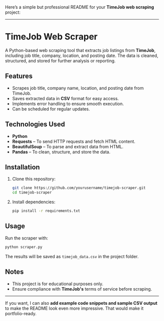 Here’s a simple but professional README for your **TimeJob web scraping** project:

---

# TimeJob Web Scraper

A Python-based web scraping tool that extracts job listings from **TimeJob**, including job title, company, location, and posting date. The data is cleaned, structured, and stored for further analysis or reporting.

## Features

* Scrapes job title, company name, location, and posting date from TimeJob.
* Saves extracted data in **CSV** format for easy access.
* Implements error handling to ensure smooth execution.
* Can be scheduled for regular updates.

## Technologies Used

* **Python**
* **Requests** – To send HTTP requests and fetch HTML content.
* **BeautifulSoup** – To parse and extract data from HTML.
* **Pandas** – To clean, structure, and store the data.

## Installation

1. Clone this repository:

   ```bash
   git clone https://github.com/yourusername/timejob-scraper.git
   cd timejob-scraper
   ```
2. Install dependencies:

   ```bash
   pip install -r requirements.txt
   ```

## Usage

Run the scraper with:

```bash
python scraper.py
```

The results will be saved as `timejob_data.csv` in the project folder.

## Notes

* This project is for educational purposes only.
* Ensure compliance with **TimeJob's** terms of service before scraping.

---

If you want, I can also **add example code snippets and sample CSV output** to make the README look even more impressive. That would make it portfolio-ready.
